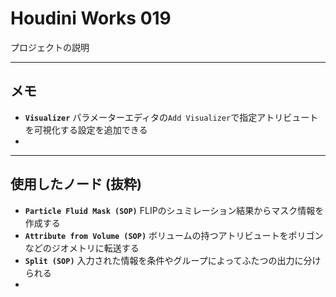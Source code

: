 # Houdini Works 019

プロジェクトの説明

------

## メモ

- **`Visualizer`**
  パラメーターエディタの`Add Visualizer`で指定アトリビュートを可視化する設定を追加できる
- 

------

## 使用したノード (抜粋)

- **``Particle Fluid Mask (SOP)``**
  FLIPのシュミレーション結果からマスク情報を作成する
- **``Attribute from Volume (SOP)``**
  ボリュームの持つアトリビュートをポリゴンなどのジオメトリに転送する
- **``Split (SOP)``**
  入力された情報を条件やグループによってふたつの出力に分けられる
- 